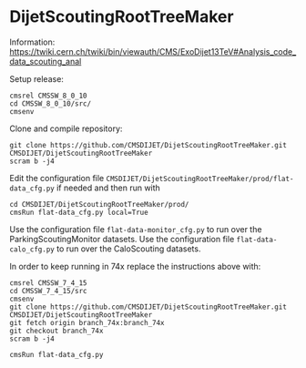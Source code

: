 DijetScoutingRootTreeMaker
==========================

Information: https://twiki.cern.ch/twiki/bin/viewauth/CMS/ExoDijet13TeV#Analysis_code_data_scouting_anal

Setup release:

```
cmsrel CMSSW_8_0_10
cd CMSSW_8_0_10/src/
cmsenv
```

Clone and compile repository:

```
git clone https://github.com/CMSDIJET/DijetScoutingRootTreeMaker.git CMSDIJET/DijetScoutingRootTreeMaker
scram b -j4
```

Edit the configuration file `CMSDIJET/DijetScoutingRootTreeMaker/prod/flat-data_cfg.py` if needed and then run with

```
cd CMSDIJET/DijetScoutingRootTreeMaker/prod/
cmsRun flat-data_cfg.py local=True
```

Use the configuration file `flat-data-monitor_cfg.py` to run over the ParkingScoutingMonitor datasets.
Use the configuration file `flat-data-calo_cfg.py` to run over the CaloScouting datasets.




In order to keep running in 74x replace the instructions above with:

```
cmsrel CMSSW_7_4_15
cd CMSSW_7_4_15/src
cmsenv
git clone https://github.com/CMSDIJET/DijetScoutingRootTreeMaker.git CMSDIJET/DijetScoutingRootTreeMaker
git fetch origin branch_74x:branch_74x
git checkout branch_74x
scram b -j4

cmsRun flat-data_cfg.py
```
